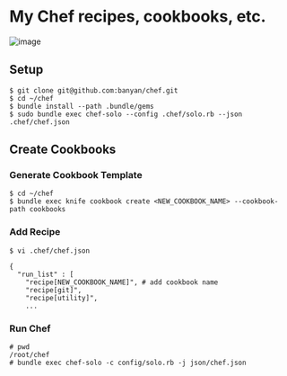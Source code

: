 # My Chef recipes, cookbooks, etc.
![image](http://banyan.github.com/images/han_solo.jpg)

## Setup

```
$ git clone git@github.com:banyan/chef.git
$ cd ~/chef
$ bundle install --path .bundle/gems
$ sudo bundle exec chef-solo --config .chef/solo.rb --json .chef/chef.json
```
## Create Cookbooks

### Generate Cookbook Template
```
$ cd ~/chef
$ bundle exec knife cookbook create <NEW_COOKBOOK_NAME> --cookbook-path cookbooks 
```

### Add Recipe
```
$ vi .chef/chef.json

{
  "run_list" : [
    "recipe[NEW_COOKBOOK_NAME]", # add cookbook name
    "recipe[git]",
    "recipe[utility]",
    ...
```
### Run Chef
```
# pwd
/root/chef
# bundle exec chef-solo -c config/solo.rb -j json/chef.json
```
